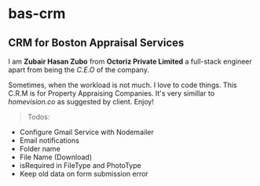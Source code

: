 # bas-crm
## CRM for Boston Appraisal Services

I am **Zubair Hasan Zubo** from **Octoriz Private Limited** a full-stack engineer apart from being the *C.E.O* of the company.

Sometimes, when the workload is not much. I love to code things. This C.R.M is for Property Appraising Companies. It's very simillar to *homevision.co* as suggested by client. Enjoy!

> Todos:
 - Configure Gmail Service with Nodemailer
 - Email notifications
 - Folder name
 - File Name (Download)
 - isRequired in FileType and PhotoType
 - Keep old data on form submission error
